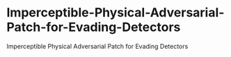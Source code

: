 # Imperceptible-Physical-Adversarial-Patch-for-Evading-Detectors
Imperceptible Physical Adversarial Patch for Evading Detectors
